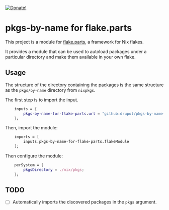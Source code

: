 [![Donate!][donate github]][5]

# pkgs-by-name for flake.parts

This project is a module for [flake.parts], a framework for Nix flakes.

It provides a module that can be used to autoload packages under a particular
directory and make them available in your own flake.

## Usage

The structure of the directory containing the packages
is the same structure as the `pkgs/by-name` directory from `nixpkgs`.

The first step is to import the input.

```nix
    inputs = {
        pkgs-by-name-for-flake-parts.url = "github:drupol/pkgs-by-name-for-flake-parts";
    };
```

Then, import the module:

```nix
    imports = [
        inputs.pkgs-by-name-for-flake-parts.flakeModule
    ];
```

Then configure the module:

```nix
    perSystem = {
        pkgsDirectory = ./nix/pkgs;
    };
```

## TODO

- [ ] Automatically imports the discovered packages in the `pkgs` argument.

[flake.parts]: https://flake.parts
[5]: https://github.com/sponsors/drupol
[donate github]: https://img.shields.io/badge/Sponsor-Github-brightgreen.svg?style=flat-square
